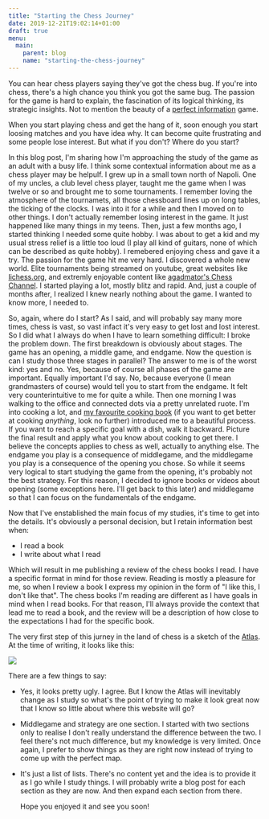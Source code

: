 ```yaml
---
title: "Starting the Chess Journey"
date: 2019-12-21T19:02:14+01:00
draft: true
menu:
  main:
    parent: blog
    name: "starting-the-chess-journey"
---
```


You can hear chess players saying they've got the chess bug. If you're into
chess, there's a high chance you think you got the same bug. The passion for the
game is hard to explain, the fascination of its logical thinking, its strategic
insights. Not to mention the beauty of a [perfect
information](https://en.wikipedia.org/wiki/Perfect_information) game.

When you start playing chess and get the hang of it, soon enough you start
loosing matches and you have idea why. It can become quite frustrating and some
people lose interest. But what if you don't? Where do you start? 

In this blog post, I'm sharing how I'm approaching the study of the game as an
adult with a busy life. I think some contextual information about me as a chess
player may be helpulf. I grew up in a small town north of Napoli. One of my
uncles, a club level chess player, taught me the game when I was twelve or so
and brought me to some tournaments. I remember loving the atmosphere of the
tournamets, all those chessboard lines up on long tables, the ticking of the
clocks. I was into it for a while and then I moved on to other things. I don't
actually remember losing interest in the game. It just happened like many things
in my teens. Then, just a few months ago, I started thinking I needed some quite
hobby. I was about to get a kid and my usual stress relief is a little too loud
(I play all kind of guitars, none of which can be described as quite hobby). I
remebered enjoying chess and gave it a try. The passion for the game hit me very
hard. I discovered a whole new world. Elite tournaments being streamed on
youtube, great websites like [lichess.org](https://lichess.org), and extremly
enjoyable content like [agadmator's Chess
Channel](https://www.youtube.com/channel/UCL5YbN5WLFD8dLIegT5QAbA). I started
playing a lot, mostly blitz and rapid. And, just a couple of months after, I
realized I knew nearly nothing about the game. I wanted to know more, I needed
to.

So, again, where do I start? As I said, and will probably say many more times,
chess is vast, so vast infact it's very easy to get lost and lost interest. So I
did what I always do when I have to learn something difficult: I broke the
problem down. The first breakdown is obviously about stages. The game has an
opening, a middle game, and endgame. Now the question is can I study those three
stages in parallel? The answer to me is of the worst kind: yes and no. Yes,
because of course all phases of the game are important. Equally important I'd
say. No, because everyone (I mean grandmasters of course) would tell you to
start from the endgame. It felt very counterintuitive to me for quite a while.
Then one morning I was walking to the office and connected dots via a pretty
unrelated ruote. I'm into cooking a lot, and [my favourite cooking
book](https://www.goodreads.com/book/show/30753841-salt-fat-acid-heat) (if you
want to get better at cooking _anything_, look no further) introduced me to a
beautiful process. If you want to reach a specific goal with a dish, walk it
backward. Picture the final result and apply what you know about cooking to get
there. I believe the concepts applies to chess as well, actually to anything
else. The endgame you play is a consequence of middlegame, and the middlegame
you play is a consequence of the opening you chose. So while it seems very
logical to start studying the game from the opening, it's probably not the best
strategy. For this reason, I decided to ignore books or videos about opening
(some exceptions here. I'll get back to this later) and middlegame so that I can
focus on the fundamentals of the endgame.

Now that I've enstablished the main focus of my studies, it's time to get into
the details. It's obviously a personal decision, but I retain information best
when:

- I read a book
- I write about what I read

Which will result in me publishing a review of the chess books I read. I have a
specific format in mind for those review. Reading is mostly a pleasure for me,
so when I review a book I express my opinion in the form of "I like this, I
don't like that". The chess books  I'm reading are different as I have goals in
mind when I read books. For that reason, I'll always provide the context that
lead me to read a book, and the review will be a description of how close to the
expectations I had for the specific book.

The very first step of this jurney in the land of chess is a sketch of the
[Atlas](/atlas). At the time of writing, it looks like this:

![](/atlas-first-draft.png)

There are a few things to say:

- Yes, it looks pretty ugly. I agree. But I know the Atlas will inevitably
  change as I study so what's the point of trying to make it look great now that
  I know so little about where this website will go?
- Middlegame and strategy are one section. I started with two sections only to
  realise I don't really understand the difference between the two. I feel
  there's not much difference, but my knowledge is very limited. Once again, I
  prefer to show things as they are right now instead of trying to come up with
  the perfect map.
- It's just a list of lists. There's no content yet and the idea is to provide
  it as I go while I study things. I will probably write a blog post for each
  section as they are now. And then expand each section from there.

  Hope you enjoyed it and see you soon!